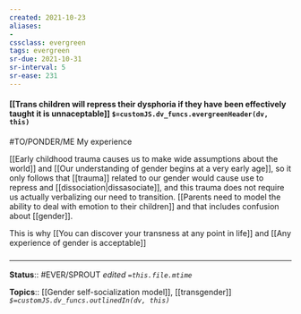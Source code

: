 ```yaml
---
created: 2021-10-23
aliases:
- 
cssclass: evergreen
tags: evergreen
sr-due: 2021-10-31
sr-interval: 5
sr-ease: 231
---
```

#### [[Trans children will repress their dysphoria if they have been effectively taught it is unnaceptable]] `$=customJS.dv_funcs.evergreenHeader(dv, this)`

#TO/PONDER/ME My experience

[[Early childhood trauma causes us to make wide assumptions about the world]] and [[Our understanding of gender begins at a very early age]], so it only follows that [[trauma]] related to our gender would cause use to repress and [[dissociation|dissasociate]], and this trauma does not require us actually verbalizing our need to transition. [[Parents need to model the ability to deal with emotion to their children]] and that includes confusion about [[gender]].

This is why [[You can discover your transness at any point in life]] and [[Any experience of gender is acceptable]]

### <hr class="footnote"/>

**Status**:: #EVER/SPROUT 
*edited `=this.file.mtime`*

**Topics**:: [[Gender self-socialization model]], [[transgender]]
*`$=customJS.dv_funcs.outlinedIn(dv, this)`*


